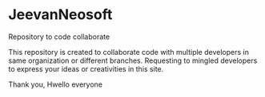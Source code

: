 # JeevanNeosoft
Repository to code collaborate

This repository is created to collaborate code with multiple developers in same organization or different branches.
Requesting to mingled developers to express your ideas or creativities in this site. 

Thank you,
Hwello everyone
